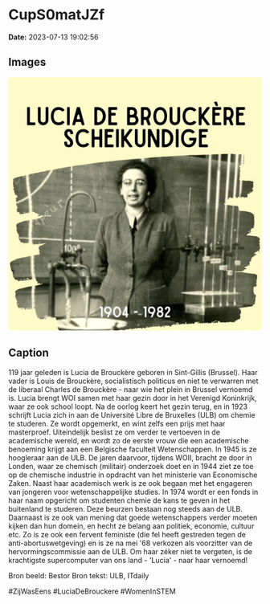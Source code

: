 # CupS0matJZf

**Date:** 2023-07-13 19:02:56

## Images

![Image](../images/CupS0matJZf_0.jpg)

## Caption

119 jaar geleden is Lucia de Brouckère geboren in Sint-Gillis (Brussel). Haar vader is Louis de Brouckère, socialistisch politicus en niet te verwarren met de liberaal Charles de Brouckère - naar wie het plein in Brussel vernoemd is. Lucia brengt WOI samen met haar gezin door in het Verenigd Koninkrijk, waar ze ook school loopt. Na de oorlog keert het gezin terug, en in 1923 schrijft Lucia zich in aan de Université Libre de Bruxelles (ULB) om chemie te studeren. Ze wordt opgemerkt, en wint zelfs een prijs met haar masterproef. Uiteindelijk beslist ze om verder te vertoeven in de academische wereld, en wordt zo de eerste vrouw die een academische benoeming krijgt aan een Belgische faculteit Wetenschappen. In 1945 is ze hoogleraar aan de ULB. De jaren daarvoor, tijdens WOII, bracht ze door in Londen, waar ze chemisch (militair) onderzoek doet en in 1944 ziet ze toe op de chemische industrie in opdracht van het ministerie van Economische Zaken. Naast haar academisch werk is ze ook begaan met het engageren van jongeren voor wetenschappelijke studies. In 1974 wordt er een fonds in haar naam opgericht om studenten chemie de kans te geven in het buitenland te studeren. Deze beurzen bestaan nog steeds aan de ULB. Daarnaast is ze ook van mening dat goede wetenschappers verder moeten kijken dan hun domein, en hecht ze belang aan politiek, economie, cultuur etc. Zo is ze ook een fervent feministe (die fel heeft gestreden tegen de anti-abortuswetgeving) en is ze na mei '68 verkozen als voorzitter van de hervormingscommissie aan de ULB. Om haar zéker niet te vergeten, is de krachtigste supercomputer van ons land - 'Lucia' - naar haar vernoemd! 

Bron beeld: Bestor
Bron tekst: ULB, ITdaily

#ZijWasEens #LuciaDeBrouckere #WomenInSTEM

